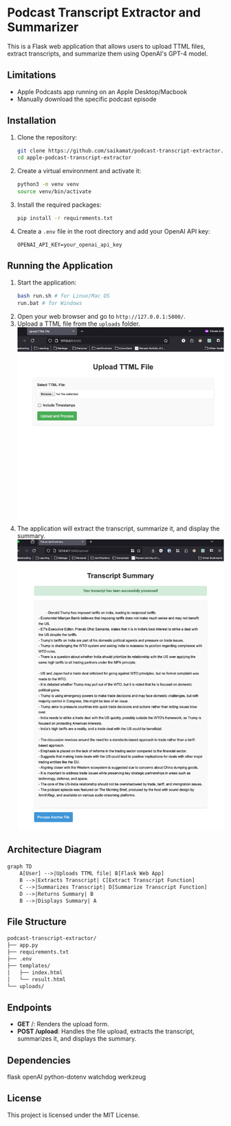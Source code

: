 # Podcast Transcript Extractor and Summarizer

This is a Flask web application that allows users to upload TTML files, extract transcripts, and summarize them using OpenAI's GPT-4 model.

## Limitations
- Apple Podcasts app running on an Apple Desktop/Macbook
- Manually download the specific podcast episode

## Installation

1. Clone the repository:
    ```sh
    git clone https://github.com/saikamat/podcast-transcript-extractor.git
    cd apple-podcast-transcript-extractor
    ```

2. Create a virtual environment and activate it:
    ```sh
    python3 -m venv venv
    source venv/bin/activate
    ```

3. Install the required packages:
    ```sh
    pip install -r requirements.txt
    ```

4. Create a `.env` file in the root directory and add your OpenAI API key:
    ```plaintext
    OPENAI_API_KEY=your_openai_api_key
    ```

## Running the Application

1. Start the application:
    ```sh
    bash run.sh # for Linux/Mac OS
    run.bat # for Windows
    ```
2. Open your web browser and go to `http://127.0.0.1:5000/`.
3. Upload a TTML file from the `uploads` folder.
![image](./assets/upload.png)
1. The application will extract the transcript, summarize it, and display the summary.
![image](./assets/summary.png)
## Architecture Diagram

```mermaid
graph TD
    A[User] -->|Uploads TTML file| B[Flask Web App]
    B -->|Extracts Transcript| C[Extract Transcript Function]
    C -->|Summarizes Transcript| D[Summarize Transcript Function]
    D -->|Returns Summary| B
    B -->|Displays Summary| A
```
## File Structure
```
podcast-transcript-extractor/
├── app.py
├── requirements.txt
├── .env
├── templates/
│   ├── index.html
│   └── result.html
└── uploads/
```

## Endpoints
- **GET** /: Renders the upload form.
- **POST /upload**: Handles the file upload, extracts the transcript, summarizes it, and displays the summary.
## Dependencies
flask
openAI
python-dotenv
watchdog
werkzeug
## License
This project is licensed under the MIT License.